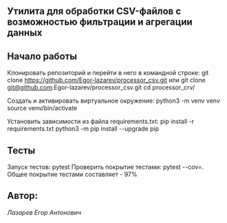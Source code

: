 ## Утилита для обработки CSV-файлов с возможностью фильтрации и агрегации данных ##

## Начало работы ##

Клонировать репозиторий и перейти в него в командной строке:
git clone https://github.com/Egor-lazarev/processor_csv.git
или
git clone git@github.com:Egor-lazarev/processor_csv.git
cd processor_crv/

Cоздать и активировать виртуальное окружение:
python3 -m venv venv
source venv/bin/activate

Установить зависимости из файла requirements.txt:
pip install -r requirements.txt
python3 -m pip install --upgrade pip

## Тесты ##

Запуск тестов: pytest
Проверить покрытие тестами: pytest --cov=.
Общее покрытие тестами составляет - 97%

## Автор: ##
_Лазарев Егор Антонович_
